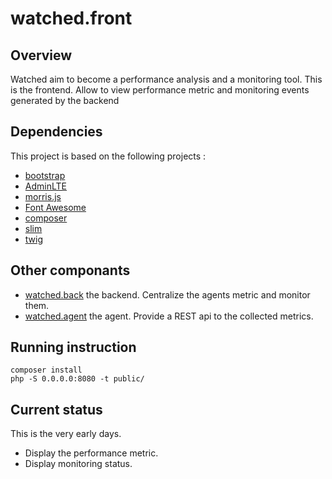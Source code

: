 # watched.front
## Overview
Watched aim to become a performance analysis and a monitoring tool.
This is the frontend. Allow to view performance metric and monitoring events generated by the backend

## Dependencies
This project is based on the following projects :
* [bootstrap](http://getbootstrap.com)
* [AdminLTE](https://almsaeedstudio.com/preview)
* [morris.js](http://morrisjs.github.io/morris.js/)
* [Font Awesome](http://fontawesome.io)
* [composer](https://getcomposer.org)
* [slim](http://www.slimframework.com)
* [twig](http://twig.sensiolabs.org)


## Other componants
* [watched.back](https://github.com/sebt3/watched.back) the backend. Centralize the agents metric and monitor them.
* [watched.agent](https://github.com/sebt3/watched.agent) the agent. Provide a REST api to the collected metrics.

## Running instruction
    composer install
    php -S 0.0.0.0:8080 -t public/

## Current status
This is the very early days.
* Display the performance metric.
* Display monitoring status.
